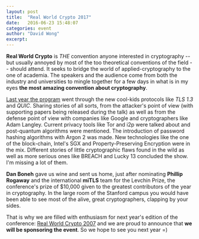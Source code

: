 ```yaml
---
layout: post
title:  "Real World Crypto 2017"
date:   2016-06-23 15:48:07
categories: event
author: "David Wong"
excerpt: 
---
```


**Real World Crypto** is _THE_ convention anyone interested in cryptography -- but usually annoyed by most of the too theoretical conventions of the field -- should attend. It seeks to bridge the world of applied-cryptography to the one of academia. The speakers and the audience come from both the industry and universities to mingle together for a few days in what is in my eyes **the most amazing convention about cryptography**.

[Last year the program](http://www.realworldcrypto.com/rwc2016) went through the new cool-kids protocols like *TLS 1.3* and *QUIC*. Sharing stories of all sorts, from the attacker's point of view (with supporting papers being released during the talk) as well as from the defense point of view with companies like Google and cryptographers like Adam Langley. Current privacy tools like Tor and i2p were talked about and post-quantum algorithms were mentioned. The introduction of password hashing algorithms with Argon 2 was made. New technologies like the one of the block-chain, Intel's SGX and Property-Preserving Encryption were in the mix. Different stories of little cryptographic flaws found in the wild as well as more serious ones like BREACH and Lucky 13 concluded the show. I'm missing a lot of them.

**Dan Boneh** gave us wine and sent us home, just after nominating **Phillip Rogaway** and the international **miTLS** team for the Levchin Prize, the conference's prize of $10,000 given to the greatest contributors of the year in cryptography. In the large room of the Stanford campus you would have been able to see most of the alive, great cryptographers, clapping by your sides.

That is why we are filled with enthusiasm for next year's edition of the conference: [Real World Crypto 2007](http://www.realworldcrypto.com/rwc2017) and we are proud to announce that **we will be sponsoring the event**. So we hope to see you next year =)



